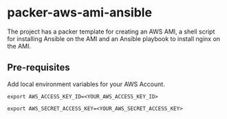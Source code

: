 # packer-aws-ami-ansible

The project has a packer template for creating an AWS AMI, a shell script for installing Ansible on the AMI and an Ansible playbook to install nginx on the AMI.

## Pre-requisites
Add local environment variables for your AWS Account.

`export AWS_ACCESS_KEY_ID=<YOUR_AWS_ACCESS_KEY_ID>`

`export AWS_SECRET_ACCESS_KEY=<YOUR_AWS_SECRET_ACCESS_KEY>`

